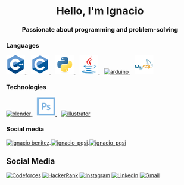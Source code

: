 <h1 align="center"> Hello, I'm Ignacio
<h3 align="center">Passionate about programming and problem-solving</h3>


<h3 align="left">Languages</h3>
<p align="left">
  <a href="https://www.cplusplus.com/" target="_blank" rel="noreferrer">
    <img src="https://raw.githubusercontent.com/devicons/devicon/master/icons/cplusplus/cplusplus-original.svg" alt="cplusplus" width="50" height="50"/>
  </a>
  &nbsp;&nbsp;
  <a href="https://www.cprogramming.com/" target="_blank" rel="noreferrer">
    <img src="https://raw.githubusercontent.com/devicons/devicon/master/icons/c/c-original.svg" alt="c" width="50" height="50"/>
  </a>
  &nbsp;&nbsp;
  <a href="https://www.python.org" target="_blank" rel="noreferrer">
    <img src="https://raw.githubusercontent.com/devicons/devicon/master/icons/python/python-original.svg" alt="python" width="50" height="50"/>
  </a>
  &nbsp;&nbsp;
  <a href="https://www.java.com" target="_blank" rel="noreferrer">
    <img src="https://raw.githubusercontent.com/devicons/devicon/master/icons/java/java-original.svg" alt="java" width="50" height="50"/>
  </a>
  &nbsp;&nbsp;
  <a href="https://www.arduino.cc/" target="_blank" rel="noreferrer">
    <img src="https://cdn.worldvectorlogo.com/logos/arduino-1.svg" alt="arduino" width="50" height="50"/>
  </a>
  &nbsp;&nbsp;
  <a href="https://www.mysql.com/" target="_blank" rel="noreferrer">
    <img src="https://raw.githubusercontent.com/devicons/devicon/master/icons/mysql/mysql-original-wordmark.svg" alt="mysql" width="50" height="50"/>
  </a>
</p>

<h3 align="left">Technologies</h3>
<p align="left">
  <a href="https://www.blender.org/" target="_blank" rel="noreferrer">
    <img src="https://download.blender.org/branding/community/blender_community_badge_white.svg" alt="blender" width="50" height="50"/>
  </a>
  &nbsp;&nbsp;
  <a href="https://www.photoshop.com/en" target="_blank" rel="noreferrer">
    <img src="https://raw.githubusercontent.com/devicons/devicon/master/icons/photoshop/photoshop-line.svg" alt="photoshop" width="50" height="50"/>
  </a>
  &nbsp;&nbsp;
  <a href="https://www.adobe.com/in/products/illustrator.html" target="_blank" rel="noreferrer">
    <img src="https://www.vectorlogo.zone/logos/adobe_illustrator/adobe_illustrator-icon.svg" alt="illustrator" width="50" height="50"/>
  </a>
</p>

<h3 align="left">Social media</h3>
<p align="left">
  <a href="https://linkedin.com/in/ignaciobenitez" target="_blank">
    <img align="center" src="https://raw.githubusercontent.com/rahuldkjain/github-profile-readme-generator/master/src/images/icons/Social/linked-in-alt.svg" alt="ignacio benitez" height="30" width="40" />
  </a>
  <a href="https://www.hackerrank.com/ignacio_pqsi" target="_blank">
    <img align="center" src="https://raw.githubusercontent.com/rahuldkjain/github-profile-readme-generator/master/src/images/icons/Social/hackerrank.svg" alt="ignacio_pqsi" height="30" width="40" />
  </a>
  <a href="https://codeforces.com/profile/ignacio_pqsi" target="_blank">
    <img align="center" src="https://raw.githubusercontent.com/rahuldkjain/github-profile-readme-generator/master/src/images/icons/Social/codeforces.svg" alt="ignacio_pqsi" height="30" width="40" />
  </a>
</p>

## Social Media
[![Codeforces](https://shields.io/badge/-Codeforces-2319?logo=codeforces&logoColor=white&style=for-the-badge)](https://codeforces.com/profile/ignacio_pqsi)
[![HackerRank](https://shields.io/badge/-HackerRank-00EA64?logo=hackerrank&logoColor=white&style=for-the-badge)](https://www.hackerrank.com/ignacio_pqsi)
[![Instagram](https://shields.io/badge/-Instagram-DD2A7D?logo=instagram&logoColor=white&style=for-the-badge)](https://www.instagram.com/ignaciosalb/)
[![LinkedIn](https://shields.io/badge/-LinkedIn-0A66C2?logo=linkedin&logoColor=white&style=for-the-badge)](https://www.linkedin.com/in/ignacio-benitez-752853255/)
[![Gmail](https://img.shields.io/badge/Gmail-D14836?style=for-the-badge&logo=Gmail&logoColor=white)](mailto:iganciobs2610@gmail.com)
